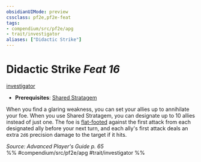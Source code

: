 ```yaml
---
obsidianUIMode: preview
cssclass: pf2e,pf2e-feat
tags:
- compendium/src/pf2e/apg
- trait/investigator
aliases: ["Didactic Strike"]
---
```

# Didactic Strike  *Feat 16*  
[investigator](../../rules/traits/investigator-apg.md)  

- **Prerequisites**: [Shared Stratagem](shared-stratagem-apg.md)

When you find a glaring weakness, you can set your allies up to annihilate your foe. When you use Shared Stratagem, you can designate up to 10 allies instead of just one. The foe is [flat-footed](../../rules/conditions.md#Flat-footed) against the first attack from each designated ally before your next turn, and each ally's first attack deals an extra `2d6` precision damage to the target if it hits.

*Source: Advanced Player's Guide p. 65*  
%% #compendium/src/pf2e/apg #trait/investigator %%